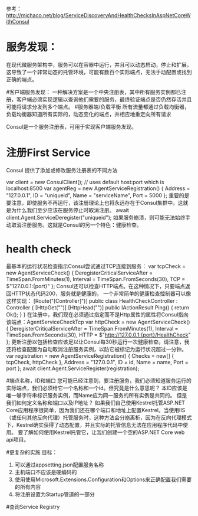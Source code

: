 参考：http://michaco.net/blog/ServiceDiscoveryAndHealthChecksInAspNetCoreWithConsul

# 服务发现：

在现代微服务架构中，服务可以在容器中运行，并且可以动态启动，停止和扩展。这导致了一个非常动态的托管环境，可能有数百个实际端点，无法手动配置或找到正确的端点。

#客户端服务发现：
一种解决方案是一个中央注册表，其中所有服务实例都已注册，客户端必须实现逻辑以查询他们需要的服务，最终验证端点是否仍然存活并且可能将请求分发到多个端点。
#服务器端/负载平衡
所有流量都通过负载均衡器，负载均衡器知道所有实际的，动态变化的端点，并相应地重定向所有请求

Consul是一个服务注册表，可用于实现客户端服务发现。

# 注册First Service
Consul 提供了添加或修改服务注册表的不同方法

var client = new ConsulClient(); // uses default host:port which is localhost:8500
var agentReg = new AgentServiceRegistration()
{
    Address = "127.0.0.1",
    ID = "uniqueid",
    Name = "serviceName",
    Port = 5000
};
重要的是要注意，即使服务不再运行，该注册理论上也将永远存在于Consul集群中。这就是为什么我们至少应该在服务停止时取消注册。
await client.Agent.ServiceDeregister("uniqueid");
如果服务崩溃，则可能无法始终手动取消注册服务。这就是Consul的另一个特色：健康检查。

# health check
最基本的运行状况检查指示Consul尝试通过TCP连接到服务：
var tcpCheck = new AgentServiceCheck()
{
    DeregisterCriticalServiceAfter = TimeSpan.FromMinutes(1),
    Interval = TimeSpan.FromSeconds(30),
    TCP = $"127.0.0.1:{port}"
};
Consul还可以检查HTTP端点。在这种情况下，只要端点返回HTTP状态代码200，服务就是健康的。
一个非常简单的健康检查控制器可以像这样实现：
[Route("[Controller]")]
public class HealthCheckController : Controller
{
    [HttpGet("")]
    [HttpHead("")]
    public IActionResult Ping()
    {
        return Ok();
    }
}
在注册中，我们现在必须通过指定而不是Http属性的属性将Consul指向该端点：AgentServiceCheckTcp
var httpCheck = new AgentServiceCheck()
{
    DeregisterCriticalServiceAfter = TimeSpan.FromMinutes(1),
    Interval = TimeSpan.FromSeconds(30),
    HTTP = $"http://127.0.0.1:{port}/HealthCheck"
};
更新注册以包括检查应该足以让Consul每30秒运行一次健康检查。请注意，我还将检查配置为自动取消注册服务实例，以防它被标记为运行状况超过一分钟。
var registration = new AgentServiceRegistration()
{
    Checks = new[] { tcpCheck, httpCheck },
    Address = "127.0.0.1",
    ID = id,
    Name = name,
    Port = port
};
await client.Agent.ServiceRegister(registration);

#端点名称，ID和端口
您可能已经注意到，要注册服务，我们必须知道服务运行的实际端点，我们必须给它一个名称和一个id。但究竟是什么意思呢？
本ID应该是唯一够字符串标识服务实例，而Name应为同一服务的所有实例是共同的。
但是我们如何定义名称和端口以及IP地址？
如果我们自己使用Kestrel托管ASP.NET Core应用程序很简单，因为我们还在哪个端口和地址上配置Kestrel。当使用IIS（或任何其他反向代理）托管服务时，这种方法会分崩离析，因为在反向代理模式下，Kestrel确实获得了动态配置，并且实际的托管信息无法在应用程序代码中使用。
要了解如何使用Kestrel托管它，让我们创建一个空的ASP.NET Core web api项目。


#更复杂的实施
目标：
1. 可以通过appsetting.json配置服务名称
2. 主机端口不应该是硬编码的
3. 使用使用Microsoft.Extensions.Configuration和Options来正确配置我们需要的所有内容
4. 将注册设置为Startup管道的一部分


#查询Service Registry
